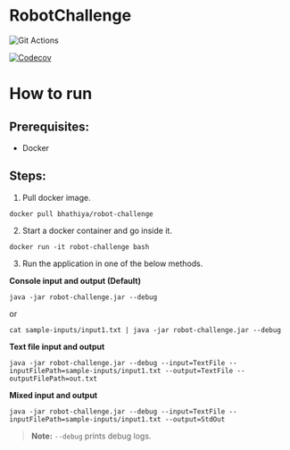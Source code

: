 # RobotChallenge

![Git Actions](https://github.com/bhathiya/RobotChallenge/actions/workflows/maven.yml/badge.svg)

[![Codecov](https://codecov.io/gh/bhathiya/RobotChallenge/branch/main/graph/badge.svg?token=A6jjPscQGG)](https://codecov.io/gh/bhathiya/RobotChallenge)

# How to run

## Prerequisites:
- Docker

## Steps:
1. Pull docker image.

```shell
docker pull bhathiya/robot-challenge
```

2. Start a docker container and go inside it.  

```shell
docker run -it robot-challenge bash
```

3. Run the application in one of the below methods. 

**Console input and output (Default)**
```shell
java -jar robot-challenge.jar --debug
```
or
```shell
cat sample-inputs/input1.txt | java -jar robot-challenge.jar --debug
```

**Text file input and output**
```shell
java -jar robot-challenge.jar --debug --input=TextFile --inputFilePath=sample-inputs/input1.txt --output=TextFile --outputFilePath=out.txt
```

**Mixed input and output**
```shell
java -jar robot-challenge.jar --debug --input=TextFile --inputFilePath=sample-inputs/input1.txt --output=StdOut
```

> **Note:** `--debug` prints debug logs.

